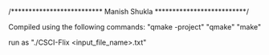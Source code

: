 /**************************
Manish Shukla
**************************/

Compiled using the following commands:
"qmake -project"
"qmake"
"make"

run as "./CSCI-Flix <input_file_name>.txt"
